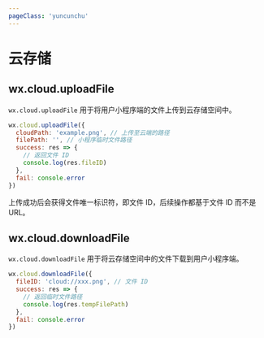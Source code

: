 ```yaml
---
pageClass: 'yuncunchu'
---
```

# 云存储

## wx.cloud.uploadFile

`wx.cloud.uploadFile` 用于将用户小程序端的文件上传到云存储空间中。  

```js
wx.cloud.uploadFile({
  cloudPath: 'example.png', // 上传至云端的路径
  filePath: '', // 小程序临时文件路径
  success: res => {
    // 返回文件 ID
    console.log(res.fileID)
  },
  fail: console.error
})
```

上传成功后会获得文件唯一标识符，即文件 ID，后续操作都基于文件 ID 而不是 URL。  

## wx.cloud.downloadFile

`wx.cloud.downloadFile` 用于将云存储空间中的文件下载到用户小程序端。  

```js
wx.cloud.downloadFile({
  fileID: 'cloud://xxx.png', // 文件 ID
  success: res => {
    // 返回临时文件路径
    console.log(res.tempFilePath)
  },
  fail: console.error
})
```
